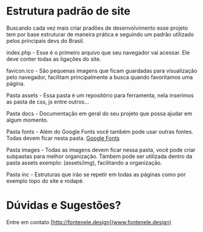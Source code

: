 Estrutura padrão de site
=============
Buscando cada vez mais criar pradões de desenvolvimento esse projeto tem por base estruturar de maneira prática e
seguindo um padrão utilizado pelos principais devs do Brasil.

index.php - Esse é o primeiro arquivo que seu navegador vai acessar. Ele deve conter todas as ligações do site.

favicon.ico - São pequenas imagens que ficam guardadas para visualização pelo navegador, facilitam principalmente a busca quando favoritamos uma página.

Pasta assets - Essa pasta é um repositório para ferramenta, nela inserimos as pasta de css, js entre outros...

Pasta docs - Documentação em geral do seu projeto que possa ajudar em algum momento.

Pasta fonts - Além do Google Fonts você também pode usar outras fontes. Todas devem ficar nesta pasta. <a href="http://fonts.google.com/" target="_blank">Google Fonts</a>

Pasta images - Todas as imagens devem ficar nessa pasta, você pode criar subpastas para melhor organização. Támbem pode ser 
utilizada dentro da pasta assets exemplo: (assets/img), facilitando a organização.

Pasta inc - Estruturas que irão se repetir em todas as páginas como por exemplo topo do site e rodapé.

Dúvidas e Sugestões?
===============
Entre em contato [http://fontenele.design](www.fontenele.design)
